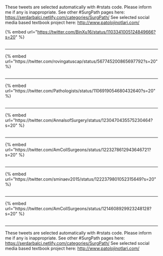 

These tweets are selected automatically with #rstats code. Please inform me if any is inappropriate.
See other #SurgPath pages here: https://serdarbalci.netlify.com/categories/SurgPath/ 
See selected social media based textbook project here: http://www.patolojinotlari.com/

{% embed url="https://twitter.com/BinXu16/status/1103341005124849666?s=20" %}<br>
<br>
<hr>
{% embed url="https://twitter.com/rovingatuscap/status/567745200865697792?s=20" %}<br>
<br>
<hr>
{% embed url="https://twitter.com/Pathologists/status/1106919054680432640?s=20" %}<br>
<br>
<hr>
{% embed url="https://twitter.com/AnnalsofSurgery/status/1230470435575230464?s=20" %}<br>
<br>
<hr>
{% embed url="https://twitter.com/AmCollSurgeons/status/1223278612943646721?s=20" %}<br>
<br>
<hr>
{% embed url="https://twitter.com/sminaev2015/status/1222379801052315649?s=20" %}<br>
<br>
<hr>
{% embed url="https://twitter.com/AmCollSurgeons/status/1214608929923248128?s=20" %}<br>
<br>
<hr>


These tweets are selected automatically with #rstats code. Please inform me if any is inappropriate.
See other #SurgPath pages here: https://serdarbalci.netlify.com/categories/SurgPath/ 
See selected social media based textbook project here: http://www.patolojinotlari.com/
